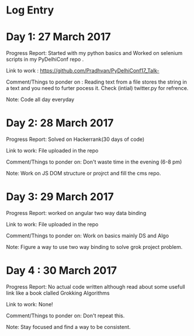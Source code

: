# Log Entry 

# Day 1: 27 March 2017
  
  Progress Report: Started with my python basics and Worked on selenium scripts in my PyDelhiConf repo .  
  
  Link to work : https://github.com/Pradhvan/PyDelhiConf17_Talk-
  
  Comment/Things to ponder on : Reading text from a file stores the string in a text and you need to furter pocess it. Check (intial) twitter.py for refrence. 

  Note: Code all day everyday 

# Day 2: 28 March 2017

  Progress Report: Solved on Hackerrank(30 days of code) 

  
  Link to work: File uploaded in the repo 


  Comment/Things to ponder on: Don't waste time in the evening (6-8 pm) 


  Note: Work on JS DOM structure or projrct and fill the cms repo.  

# Day 3: 29 March 2017 

  Progress Report: worked on angular two way data binding  

  
  Link to work: File uploaded in the repo 


  Comment/Things to ponder on: Work on basics mainly DS and Algo  


  Note: Figure a way to use two way binding to solve grok project problem.  
  
  
 # Day 4 : 30 March 2017
 
  Progress Report: No actual code written although read about some usefull link like a book clalled Grokking Algorithms  

  
  Link to work: None! 


  Comment/Things to ponder on: Don't repeat this.   


  Note: Stay focused and find a way to be consistent.   
  
 
  
